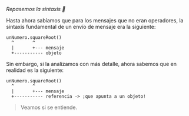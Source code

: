 _Repasemos la sintaxis :eyes:_

Hasta ahora sabíamos que para los mensajes que no eran operadores, la sintaxis fundamental de un envío de mensaje era la siguiente: 

```wollok
unNumero.squareRoot()
  ^       ^
  |       +--- mensaje
  +----------- objeto
```

Sin embargo, si la analizamos con más detalle, ahora sabemos que en realidad es la siguiente: 


```wollok
unNumero.squareRoot()
  ^       ^
  |       +--- mensaje
  +----------- referencia -> ¡que apunta a un objeto!
```

> Veamos si se entiende. 
